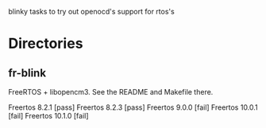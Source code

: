 blinky tasks to try out openocd's support for rtos's

# Directories

## fr-blink
FreeRTOS + libopencm3.  See the README and Makefile there.

Freertos 8.2.1 [pass]
Freertos 8.2.3 [pass]
Freertos 9.0.0 [fail]
Freertos 10.0.1 [fail]
Freertos 10.1.0 [fail]


